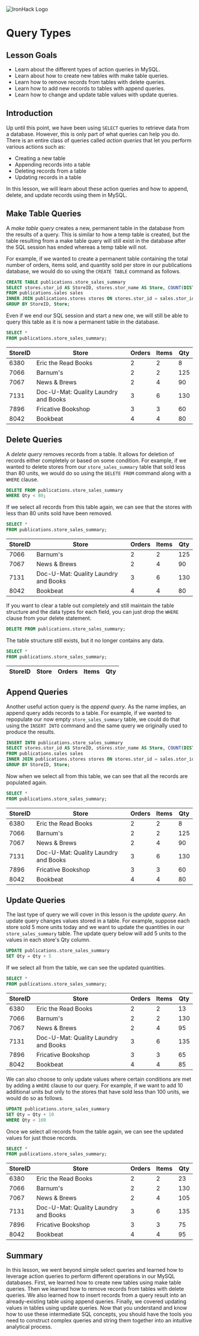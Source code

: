 ![IronHack Logo](https://s3-eu-west-1.amazonaws.com/ih-materials/uploads/upload_d5c5793015fec3be28a63c4fa3dd4d55.png)

# Query Types

## Lesson Goals

* Learn about the different types of action queries in MySQL.
* Learn about how to create new tables with make table queries.
* Learn how to remove records from tables with delete queries.
* Learn how to add new records to tables with append queries.
* Learn how to change and update table values with update queries.

## Introduction

Up until this point, we have been using `SELECT` queries to retrieve data from a database. However, this is only part of what queries can help you do. There is an entire class of queries called *action queries* that let you perform various actions such as:

* Creating a new table
* Appending records into a table
* Deleting records from a table
* Updating records in a table

In this lesson, we will learn about these action queries and how to append, delete, and update records using them in MySQL.

## Make Table Queries

A *make table query* creates a new, permanent table in the database from the results of a query. This is similar to how a temp table is created, but the table resulting from a make table query will still exist in the database after the SQL session has ended whereas a temp table will not.

For example, if we wanted to create a permanent table containing the total number of orders, items sold, and quantity sold per store in our publications database, we would do so using the `CREATE TABLE` command as follows.

```sql
CREATE TABLE publications.store_sales_summary
SELECT stores.stor_id AS StoreID, stores.stor_name AS Store, COUNT(DISTINCT(ord_num)) AS Orders, COUNT(title_id) AS Items, SUM(qty) AS Qty
FROM publications.sales sales
INNER JOIN publications.stores stores ON stores.stor_id = sales.stor_id
GROUP BY StoreID, Store;
```

Even if we end our SQL session and start a new one, we will still be able to query this table as it is now a permanent table in the database.

```sql
SELECT *
FROM publications.store_sales_summary;
```

**StoreID**|**Store**|**Orders**|**Items**|**Qty**
-----|-----|-----|-----|-----
6380|Eric the Read Books|2|2|8
7066|Barnum's|2|2|125
7067|News & Brews|2|4|90
7131|Doc-U-Mat: Quality Laundry and Books|3|6|130
7896|Fricative Bookshop|3|3|60
8042|Bookbeat|4|4|80

## Delete Queries

A *delete query* removes records from a table. It allows for deletion of records either completely or based on some condition. For example, if we wanted to delete stores from our `store_sales_summary` table that sold less than 80 units, we would do so using the `DELETE FROM` command along with a `WHERE` clause.

```sql
DELETE FROM publications.store_sales_summary
WHERE Qty < 80;
```

If we select all records from this table again, we can see that the stores with less than 80 units sold have been removed.

```sql
SELECT *
FROM publications.store_sales_summary;
```

**StoreID**|**Store**|**Orders**|**Items**|**Qty**
-----|-----|-----|-----|-----
7066|Barnum's|2|2|125
7067|News & Brews|2|4|90
7131|Doc-U-Mat: Quality Laundry and Books|3|6|130
8042|Bookbeat|4|4|80

If you want to clear a table out completely and still maintain the table structure and the data types for each field, you can just drop the `WHERE` clause from your delete statement.

```sql
DELETE FROM publications.store_sales_summary;
```

The table structure still exists, but it no longer contains any data.

```sql
SELECT *
FROM publications.store_sales_summary;
```

**StoreID**|**Store**|**Orders**|**Items**|**Qty**
-----|-----|-----|-----|-----

## Append Queries

Another useful action query is the *append query*. As the name implies, an append query adds records to a table. For example, if we wanted to repopulate our now empty `store_sales_summary` table, we could do that using the `INSERT INTO` command and the same query we originally used to produce the results.

```sql
INSERT INTO publications.store_sales_summary
SELECT stores.stor_id AS StoreID, stores.stor_name AS Store, COUNT(DISTINCT(ord_num)) AS Orders, COUNT(title_id) AS Items, SUM(qty) AS Qty
FROM publications.sales sales
INNER JOIN publications.stores stores ON stores.stor_id = sales.stor_id
GROUP BY StoreID, Store;
```

Now when we select all from this table, we can see that all the records are populated again.

```sql
SELECT *
FROM publications.store_sales_summary;
```

**StoreID**|**Store**|**Orders**|**Items**|**Qty**
-----|-----|-----|-----|-----
6380|Eric the Read Books|2|2|8
7066|Barnum's|2|2|125
7067|News & Brews|2|4|90
7131|Doc-U-Mat: Quality Laundry and Books|3|6|130
7896|Fricative Bookshop|3|3|60
8042|Bookbeat|4|4|80

## Update Queries

The last type of query we will cover in this lesson is the *update query*. An update query changes values stored in a table. For example, suppose each store sold 5 more units today and we want to update the quantities in our `store_sales_summary` table. The update query below will add 5 units to the values in each store's Qty column.

```sql
UPDATE publications.store_sales_summary
SET Qty = Qty + 5
```

If we select all from the table, we can see the updated quantities.

```sql
SELECT *
FROM publications.store_sales_summary;
```

**StoreID**|**Store**|**Orders**|**Items**|**Qty**
-----|-----|-----|-----|-----
6380|Eric the Read Books|2|2|13
7066|Barnum's|2|2|130
7067|News & Brews|2|4|95
7131|Doc-U-Mat: Quality Laundry and Books|3|6|135
7896|Fricative Bookshop|3|3|65
8042|Bookbeat|4|4|85

We can also choose to only update values where certain conditions are met by adding a `WHERE` clause to our query. For example, if we want to add 10 additional units but only to the stores that have sold less than 100 units, we would do so as follows.

```sql
UPDATE publications.store_sales_summary
SET Qty = Qty + 10
WHERE Qty < 100
```

Once we select all records from the table again, we can see the updated values for just those records.

```sql
SELECT *
FROM publications.store_sales_summary;
```

**StoreID**|**Store**|**Orders**|**Items**|**Qty**
-----|-----|-----|-----|-----
6380|Eric the Read Books|2|2|23
7066|Barnum's|2|2|130
7067|News & Brews|2|4|105
7131|Doc-U-Mat: Quality Laundry and Books|3|6|135
7896|Fricative Bookshop|3|3|75
8042|Bookbeat|4|4|95

## Summary

In this lesson, we went beyond simple select queries and learned how to leverage action queries to perform different operations in our MySQL databases. First, we learned how to create new tables using make table queries. Then we learned how to remove records from tables with delete queries. We also learned how to insert records from a query result into an already-existing table using append queries. Finally, we covered updating values in tables using update queries. Now that you understand and know how to use these intermediate SQL concepts, you should have the tools you need to construct complex queries and string them together into an intuitive analytical process.
